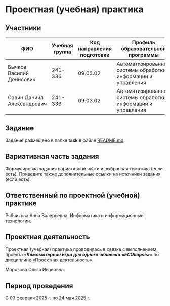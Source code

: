 # Проектная (учебная) практика

## Участники

| ФИО | Учебная группа | Код направления подготовки | Профиль образовательной программы |
|-|-|-|-|
| Бычков Василий Денисович | 241-336 | 09.03.02 | Автоматизированные системы обработки информации и управления |
| Савин Даниил Александрович | 241-336 | 09.03.02 | Автоматизированные системы обработки информации и управления |

## Задание

Задание размещено в папке **task** в файле [README.md](task/README.md).

## Вариативная часть задания

Формулировка задания вариативной части и выбранная тематика (если есть). Приведите также дополнительные ссылки на источники задания (если есть).

## Ответственный по проектной (учебной) практике

Рябчикова Анна Валерьевна, Информатика и информационные технологии.

## Проектная деятельность

Проектная (учебная) практика проводилась в связке с выполнением проекта «***Компьютерная игра для одного человека «ECOllapse»***» по дисциплине «Проектная деятельность».

Морозова Ольга Ивановна.

## Период проведения

С 03 февраля 2025 г. по 24 мая 2025 г.
